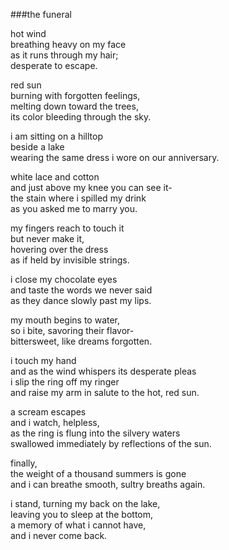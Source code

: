 ###the funeral<br/>

hot wind<br/>
breathing heavy on my face<br/>
as it runs through my hair;<br/>
desperate to escape.<br/>

red sun<br/>
burning with forgotten feelings,<br/>
melting down toward the trees,<br/>
its color bleeding through the sky.<br/>

i am sitting on a hilltop<br/>
beside a lake<br/>
wearing the same dress i wore on our anniversary.

white lace and cotton<br/>
and just above my knee you can see it-<br/>
the stain where i spilled my drink<br/>
as you asked me to marry you.<br/>

my fingers reach to touch it<br/>
but never make it,<br/>
hovering over the dress<br/>
as if held by invisible strings.<br/>

i close my chocolate eyes<br/>
and taste the words we never said<br/>
as they dance slowly past my lips.<br/>

my mouth begins to water,<br/>
so i bite, savoring their flavor-<br/>
bittersweet, like dreams forgotten.<br/>

i touch my hand<br/>
and as the wind whispers its desperate pleas<br/>
i slip the ring off my ringer<br/>
and raise my arm in salute to the hot, red sun.<br/>

a scream escapes<br/>
and i watch, helpless,<br/>
as the ring is flung into the silvery waters<br/>
swallowed immediately by reflections of the sun.<br/>

finally,<br/>
the weight of a thousand summers is gone<br/>
and i can breathe smooth, sultry breaths again.<br/>

i stand, turning my back on the lake,<br/>
leaving you to sleep at the bottom,<br/>
a memory of what i cannot have,<br/>
and i never come back.<br/>
